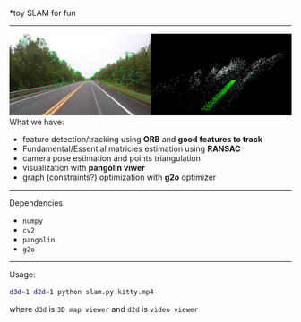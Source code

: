 *toy SLAM for fun
___
![](misc/promo.png)
What we have:
 - feature detection/tracking using **ORB** and **good features to track**
 - Fundamental/Essential matricies estimation using **RANSAC**
 - camera pose estimation and points triangulation
 - visualization with **pangolin viwer**
 - graph (constraints?) optimization with **g2o** optimizer
---
Dependencies:
- `numpy`
- `cv2`
- `pangolin`
- `g2o`
---
Usage:
```bash
d3d=1 d2d=1 python slam.py kitty.mp4
```
where `d3d` is `3D map viewer` and `d2d` is `video viewer`
